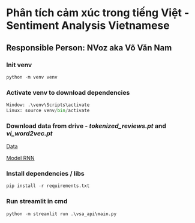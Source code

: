 # Phân tích cảm xúc trong tiếng Việt - Sentiment Analysis Vietnamese
## Responsible Person: NVoz aka Võ Văn Nam

### Init venv
```python
python -m venv venv
```

### Activate venv to download dependencies
```python 
Window: .\venv\Scripts\activate
Linux: source venv/bin/activate
```

### Download data from drive - *tokenized_reviews.pt* and *vi_word2vec.pt*
[Data](https://drive.google.com/drive/folders/1sPZbs3MqreJA02J364LxkmkNBhEjWQ1q?usp=sharing)

[Model RNN](https://drive.google.com/drive/folders/1-KxZ3F_8OGifimZXUuQkeL7ZDSyUnvN5?usp=sharing)
### Install dependencies / libs
```python
pip install -r requirements.txt
```

### Run streamlit in cmd
```python
python -m streamlit run .\vsa_api\main.py
```
